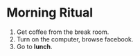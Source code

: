 
# Morning Ritual

  1. Get coffee from the break room.
  2. Turn on the computer, browse facebook.
  3. Go to **lunch**.


